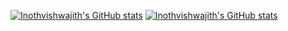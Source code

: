 
[![Inothvishwajith's GitHub stats](https://github-readme-stats.vercel.app/api?username=inothvishwajith&show_icons=true&theme=radical&langs_count=8)](https://github.com/anuraghazra/github-readme-stats)
[![Inothvishwajith's GitHub stats](https://github-readme-stats.vercel.app/api?username=inothvishwajith&show_icons=true&theme=radical&langs_count=8&include_all_commits=true)](https://github.com/anuraghazra/github-readme-stats)
